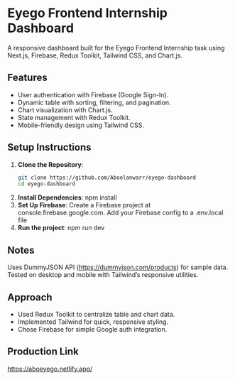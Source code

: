 # Eyego Frontend Internship Dashboard

A responsive dashboard built for the Eyego Frontend Internship task using Next.js, Firebase, Redux Toolkit, Tailwind CSS, and Chart.js.

## Features
- User authentication with Firebase (Google Sign-In).
- Dynamic table with sorting, filtering, and pagination.
- Chart visualization with Chart.js.
- State management with Redux Toolkit.
- Mobile-friendly design using Tailwind CSS.

## Setup Instructions
1. **Clone the Repository**:
   ```bash
   git clone https://github.com/Aboelanwarr/eyego-dashboard
   cd eyego-dashboard
2. **Install Dependencies**:
   npm install
3. **Set Up Firebase**:
  Create a Firebase project at console.firebase.google.com.
  Add your Firebase config to a .env.local file
4. **Run the project**:
  npm run dev

## Notes
Uses DummyJSON API (https://dummyjson.com/products) for sample data.
Tested on desktop and mobile with Tailwind’s responsive utilities.

## Approach
- Used Redux Toolkit to centralize table and chart data.
- Implemented Tailwind for quick, responsive styling.
- Chose Firebase for simple Google auth integration.

## Production Link
https://aboeyego.netlify.app/